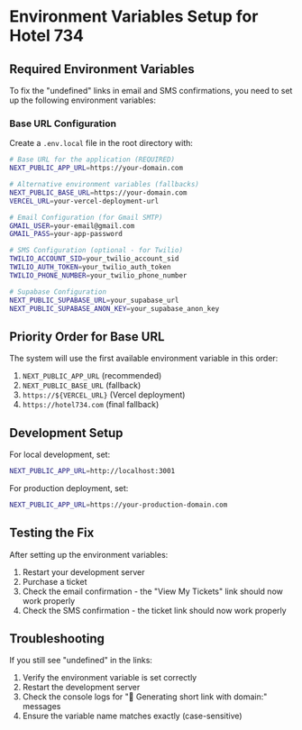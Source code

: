 # Environment Variables Setup for Hotel 734

## Required Environment Variables

To fix the "undefined" links in email and SMS confirmations, you need to set up the following environment variables:

### Base URL Configuration

Create a `.env.local` file in the root directory with:

```bash
# Base URL for the application (REQUIRED)
NEXT_PUBLIC_APP_URL=https://your-domain.com

# Alternative environment variables (fallbacks)
NEXT_PUBLIC_BASE_URL=https://your-domain.com
VERCEL_URL=your-vercel-deployment-url

# Email Configuration (for Gmail SMTP)
GMAIL_USER=your-email@gmail.com
GMAIL_PASS=your-app-password

# SMS Configuration (optional - for Twilio)
TWILIO_ACCOUNT_SID=your_twilio_account_sid
TWILIO_AUTH_TOKEN=your_twilio_auth_token
TWILIO_PHONE_NUMBER=your_twilio_phone_number

# Supabase Configuration
NEXT_PUBLIC_SUPABASE_URL=your_supabase_url
NEXT_PUBLIC_SUPABASE_ANON_KEY=your_supabase_anon_key
```

## Priority Order for Base URL

The system will use the first available environment variable in this order:

1. `NEXT_PUBLIC_APP_URL` (recommended)
2. `NEXT_PUBLIC_BASE_URL` (fallback)
3. `https://${VERCEL_URL}` (Vercel deployment)
4. `https://hotel734.com` (final fallback)

## Development Setup

For local development, set:
```bash
NEXT_PUBLIC_APP_URL=http://localhost:3001
```

For production deployment, set:
```bash
NEXT_PUBLIC_APP_URL=https://your-production-domain.com
```

## Testing the Fix

After setting up the environment variables:

1. Restart your development server
2. Purchase a ticket
3. Check the email confirmation - the "View My Tickets" link should now work properly
4. Check the SMS confirmation - the ticket link should now work properly

## Troubleshooting

If you still see "undefined" in the links:

1. Verify the environment variable is set correctly
2. Restart the development server
3. Check the console logs for "🔗 Generating short link with domain:" messages
4. Ensure the variable name matches exactly (case-sensitive)
